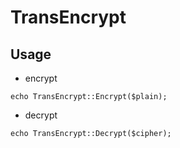 # TransEncrypt

## Usage
- encrypt
```
echo TransEncrypt::Encrypt($plain);
```
- decrypt
```
echo TransEncrypt::Decrypt($cipher);
```
